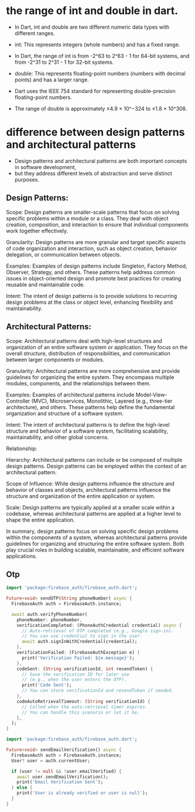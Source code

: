 # the range of int and double in dart.
- In Dart, int and double are two different numeric data types with different ranges.

- int: This represents integers (whole numbers) and has a fixed range.
- In Dart, the range of int is from -2^63 to 2^63 - 1 for 64-bit systems, and from -2^31 to 2^31 - 1 for 32-bit systems.

- double: This represents floating-point numbers (numbers with decimal points) and has a larger range. 
- Dart uses the IEEE 754 standard for representing double-precision floating-point numbers.
- The range of double is approximately ±4.9 × 10^−324 to ±1.8 × 10^308.

# difference between design patterns and architectural patterns

- Design patterns and architectural patterns are both important concepts in software development, 
- but they address different levels of abstraction and serve distinct purposes.

## Design Patterns:

Scope:
Design patterns are smaller-scale patterns that focus on solving specific problems within a module or a class.
They deal with object creation, composition, and interaction to ensure that individual components work together effectively.

Granularity:
Design patterns are more granular and target specific aspects of code organization and interaction, such as object creation, 
behavior delegation, or communication between objects.

Examples:
Examples of design patterns include Singleton, Factory Method, Observer, Strategy, and others.
These patterns help address common issues in object-oriented design and promote best practices for creating reusable and maintainable code.

Intent:
The intent of design patterns is to provide solutions to recurring design problems at the class or object level, 
enhancing flexibility and maintainability.

## Architectural Patterns:

Scope:
Architectural patterns deal with high-level structures and organization of an entire software system or application.
They focus on the overall structure, distribution of responsibilities, and communication between larger components or modules.

Granularity:
Architectural patterns are more comprehensive and provide guidelines for organizing the entire system. 
They encompass multiple modules, components, and the relationships between them.

Examples:
Examples of architectural patterns include Model-View-Controller (MVC), Microservices, Monolithic, Layered (e.g., three-tier architecture), and others.
These patterns help define the fundamental organization and structure of a software system.

Intent:
The intent of architectural patterns is to define the high-level structure and behavior of a software system, 
facilitating scalability, maintainability, and other global concerns.

Relationship:

Hierarchy:
Architectural patterns can include or be composed of multiple design patterns. 
Design patterns can be employed within the context of an architectural pattern.

Scope of Influence:
While design patterns influence the structure and behavior of classes and objects, 
architectural patterns influence the structure and organization of the entire application or system.

Scale:
Design patterns are typically applied at a smaller scale within a codebase, 
whereas architectural patterns are applied at a higher level to shape the entire application.

In summary, design patterns focus on solving specific design problems within the components of a system, 
whereas architectural patterns provide guidelines for organizing and structuring the entire software system. 
Both play crucial roles in building scalable, maintainable, and efficient software applications.

## Otp
```dart
import 'package:firebase_auth/firebase_auth.dart';

Future<void> sendOTP(String phoneNumber) async {
  FirebaseAuth auth = FirebaseAuth.instance;

  await auth.verifyPhoneNumber(
    phoneNumber: phoneNumber,
    verificationCompleted: (PhoneAuthCredential credential) async {
      // Auto-retrieval of OTP completed (e.g., Google sign-in).
      // You can use credential to sign in the user.
      await auth.signInWithCredential(credential);
    },
    verificationFailed: (FirebaseAuthException e) {
      print('Verification Failed: ${e.message}');
    },
    codeSent: (String verificationId, int resendToken) {
      // Save the verification ID for later use
      // (e.g., when the user enters the OTP).
      print('Code Sent');
      // You can store verificationId and resendToken if needed.
    },
    codeAutoRetrievalTimeout: (String verificationId) {
      // Called when the auto-retrieval timer expires.
      // You can handle this scenario or let it be.
    },
  );
}
```
```dart
import 'package:firebase_auth/firebase_auth.dart';

Future<void> sendEmailVerification() async {
  FirebaseAuth auth = FirebaseAuth.instance;
  User? user = auth.currentUser;

  if (user != null && !user.emailVerified) {
    await user.sendEmailVerification();
    print('Email Verification Sent');
  } else {
    print('User is already verified or user is null');
  }
}
```
